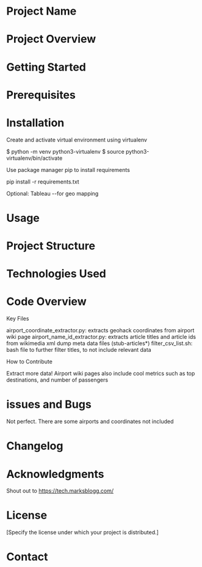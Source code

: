 # Project Name


# Project Overview


# Getting Started
# Prerequisites


# Installation

Create and activate virtual environment using virtualenv

$ python -m venv python3-virtualenv
$ source python3-virtualenv/bin/activate

Use package manager pip to install requirements

pip install -r requirements.txt

Optional: Tableau --for geo mapping

# Usage


# Project Structure


# Technologies Used


# Code Overview

Key Files

airport_coordinate_extractor.py: extracts geohack coordinates from airport wiki page
airport_name_id_extractor.py: extracts article titles and article ids from wikimedia xml dump meta data files (stub-articles*)
filter_csv_list.sh: bash file to further filter titles, to not include relevant data

How to Contribute

Extract more data! Airport wiki pages also include cool metrics such as top destinations, and number of passengers

# issues and Bugs

Not perfect. There are some airports and coordinates not included 

# Changelog

# Acknowledgments

Shout out to https://tech.marksblogg.com/

# License
[Specify the license under which your project is distributed.]

# Contact







